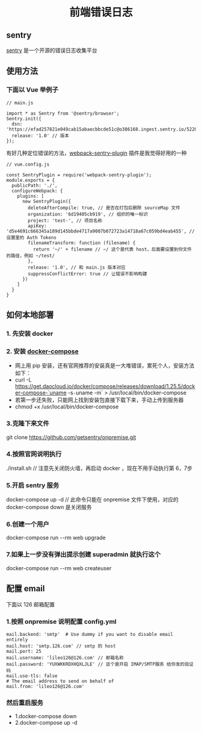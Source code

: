 <p>
<h1 align='center'>前端错误日志</h1>
</p>

## sentry
<a href='https://sentry.io/welcome/' target='_blank'>sentry</a> 是一个开源的错误日志收集平台

## 使用方法

### 下面以 Vue 举例子
```
// main.js

import * as Sentry from '@sentry/browser';
Sentry.init({
  dsn: 'https://efad257821e049cab15abaecbbcde51c@o386168.ingest.sentry.io/5220304',
  release: '1.0' // 版本
});
```

有好几种定位错误的方法，<a href='https://github.com/40thieves/webpack-sentry-plugin' target='_blank'>webpack-sentry-plugin</a> 插件是我觉得好用的一种 
```
// vue.config.js

const SentryPlugin = require('webpack-sentry-plugin');
module.exports = {
  publicPath: './',
  configureWebpack: {
    plugins: [
      new SentryPlugin({
        deleteAfterCompile: true, // 是否在打包后删除 sourceMap 文件
        organization: '6d19405cb919', // 组织的唯一标识
        project: 'test-', // 项目名称
        apiKey: 'd5e4691c666345a189d145bbde4717a9007b072723a14718a67c059bd4eab455', // 设置里的 Auth Tokens
        filenameTransform: function (filename) {
          return '~/' + filename // ~/ 这个是代表 host，后面要设置到你文件的路径，例如 ~/test/
        },
        release: '1.0', // 和 main.js 版本对应
        suppressConflictError: true // 让错误不影响构建
      })
    ]
  }
}
```

## 如何本地部署

### 1. 先安装 docker

### 2. 安装 <a href='https://github.com/docker/compose/releases/download/1.23.0-rc3/docker-compose-Linux-x86_64'>docker-compose</a>
  - 网上用 pip 安装，还有官网推荐的安装真是一大堆错误，累死个人，安装方法如下：
  - curl -L https://get.daocloud.io/docker/compose/releases/download/1.25.5/docker-compose-`uname -s`-`uname -m` > /usr/local/bin/docker-compose
  - 若第一步还失败，只能网上找到安装包直接下载下来，手动上传到服务器
  - chmod +x /usr/local/bin/docker-compose

### 3.克隆下来文件
git clone https://github.com/getsentry/onpremise.git 

### 4.按照官网说明执行
./install.sh // 注意先关闭防火墙，再启动 docker ，现在不用手动执行第 6，7步

### 5.开启 sentry 服务
docker-compose up -d // 此命令只能在 onpremise 文件下使用，对应的 docker-compose down 是关闭服务

### 6.创建一个用户
docker-compose run --rm web upgrade

### 7.如果上一步没有弹出提示创建 superadmin 就执行这个
docker-compose run --rm web createuser

## 配置 email

下面以 126 邮箱配置

### 1.按照 onpremise 说明配置 config.yml

```
mail.backend: 'smtp'  # Use dummy if you want to disable email entirely
mail.host: 'smtp.126.com' // smtp 的 host
mail.port: 25
mail.username: 'lileo126@126.com' // 邮箱名称
mail.password: 'YUXWKKRDXHQXLJLE' // 这个是开启 IMAP/SMTP服务 给你发的验证码
mail.use-tls: false
# The email address to send on behalf of
mail.from: 'lileo126@126.com'
```

### 然后重启服务
- 1.docker-compose down
- 2.docker-compose up -d


